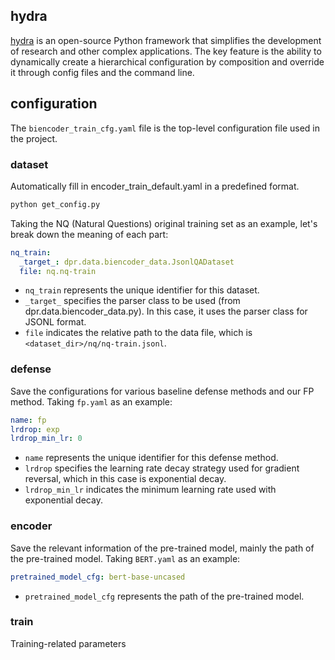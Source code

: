 ## hydra

[hydra](https://github.com/facebookresearch/hydra) is an open-source Python
framework that simplifies the development of research and other complex
applications. The key feature is the ability to dynamically create a
hierarchical configuration by composition and override it through config files
and the command line. 

## configuration
The `biencoder_train_cfg.yaml` file is the top-level configuration file used in the project.

### dataset
Automatically fill in encoder_train_default.yaml in a predefined format.
```bash
python get_config.py
```

Taking the NQ (Natural Questions) original training set as an example, let's break down the meaning of each part:
```yaml
nq_train:
  _target_: dpr.data.biencoder_data.JsonlQADataset
  file: nq.nq-train
```
- `nq_train` represents the unique identifier for this dataset.
- `_target_` specifies the parser class to be used (from dpr.data.biencoder_data.py). In this case, it uses the parser class for JSONL format.
- `file` indicates the relative path to the data file, which is `<dataset_dir>/nq/nq-train.jsonl`.

### defense
Save the configurations for various baseline defense methods and our FP method. Taking `fp.yaml` as an example:
```yaml
name: fp  
lrdrop: exp  
lrdrop_min_lr: 0 
``` 
- `name` represents the unique identifier for this defense method.
- `lrdrop` specifies the learning rate decay strategy used for gradient reversal, which in this case is exponential decay.
- `lrdrop_min_lr` indicates the minimum learning rate used with exponential decay.

### encoder
Save the relevant information of the pre-trained model, mainly the path of the pre-trained model. Taking `BERT.yaml` as an example:
```yaml
pretrained_model_cfg: bert-base-uncased
```
- `pretrained_model_cfg` represents the path of the pre-trained model.

### train
Training-related parameters